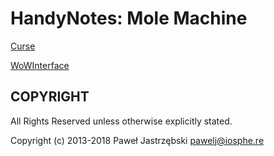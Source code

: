 ﻿# HandyNotes: Mole Machine

[Curse]()

[WoWInterface]()

## COPYRIGHT

All Rights Reserved unless otherwise explicitly stated.

Copyright (c) 2013-2018 Paweł Jastrzębski <pawelj@iosphe.re>
